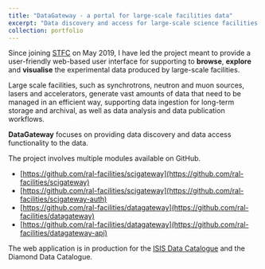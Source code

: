 ```yaml
---
title: "DataGateway - a portal for large-scale facilities data"
excerpt: "Data discovery and access for large-scale science facilities. "
collection: portfolio
---
```


Since joining [STFC](https://www.ukri.org/councils/stfc/) on May 2019, I have led the project meant to provide a user-friendly web-based user interface for supporting to **browse**, **explore** and **visualise** the experimental data produced by large-scale facilities.

Large scale facilities, such as synchrotrons, neutron and muon sources, lasers and accelerators, generate vast amounts of data that need to be managed in an efficient way, supporting data ingestion for long-term storage and archival, as well as data analysis and data publication workflows.

**DataGateway** focuses on providing data discovery and data access functionality to the data.

The project involves multiple modules available on GitHub.

- [https://github.com/ral-facilities/scigateway](https://github.com/ral-facilities/scigateway)
- [https://github.com/ral-facilities/scigateway](https://github.com/ral-facilities/scigateway-auth)
- [https://github.com/ral-facilities/datagateway](https://github.com/ral-facilities/datagateway)
- [https://github.com/ral-facilities/datagateway](https://github.com/ral-facilities/datagateway-api)

The web application is in production for the [ISIS Data Catalogue](https://data.isis.stfc.ac.uk/) and the Diamond Data Catalogue. 

